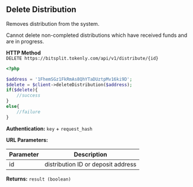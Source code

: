 ## Delete Distribution

Removes distribution from the system.  

Cannot delete non-completed distributions which have received funds and are in progress.

**HTTP Method**  
```DELETE https://bitsplit.tokenly.com/api/v1/distribute/{id}```

```php
<?php

$address = '1FhemSGz1FkRmAs8QhYTaDUztpMv16ki9D';
$delete = $client->deleteDistribution($address);
if($delete){
    //success
}
else{
    //failure
}

```

**Authentication:** ```key``` + ```request_hash```

**URL Parameters:**

Parameter   | Description
----------- | -------------
id          | distribution ID or deposit address


**Returns:** ```result (boolean)```
